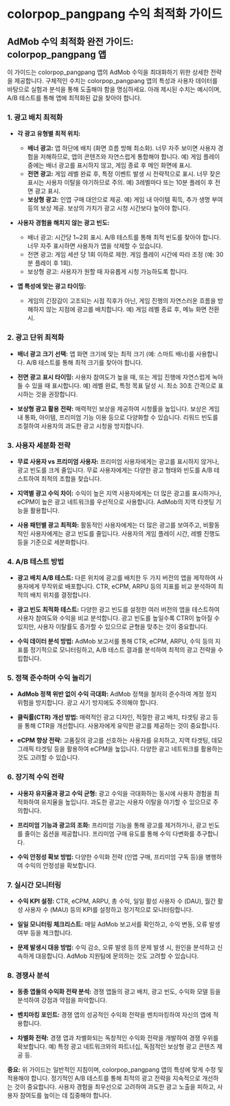 # colorpop_pangpang 수익 최적화 가이드

## AdMob 수익 최적화 완전 가이드: colorpop_pangpang 앱

이 가이드는 colorpop_pangpang 앱의 AdMob 수익을 최대화하기 위한 상세한 전략을 제공합니다.  구체적인 수치는 colorpop_pangpang 앱의 특성과 사용자 데이터를 바탕으로 실험과 분석을 통해 도출해야 함을 명심하세요.  아래 제시된 수치는 예시이며,  A/B 테스트를 통해 앱에 최적화된 값을 찾아야 합니다.

### 1. 광고 배치 최적화

* **각 광고 유형별 최적 위치:**
    * **배너 광고:** 앱 하단에 배치 (화면 흐름 방해 최소화).  너무 자주 보이면 사용자 경험을 저해하므로, 앱의 콘텐츠와 자연스럽게 통합해야 합니다.  예) 게임 플레이 중에는 배너 광고를 표시하지 않고, 게임 종료 후 메인 화면에 표시.
    * **전면 광고:** 게임 레벨 완료 후, 특정 이벤트 발생 시 전략적으로 표시.  너무 잦은 표시는 사용자 이탈을 야기하므로 주의.  예) 3레벨마다 또는 10분 플레이 후 전면 광고 표시.
    * **보상형 광고:**  인앱 구매 대안으로 제공.  예) 게임 내 아이템 획득, 추가 생명 부여 등의 보상 제공.  보상의 가치가 광고 시청 시간보다 높아야 합니다.

* **사용자 경험을 해치지 않는 광고 빈도:**
    * 배너 광고:  시간당 1~2회 표시.  A/B 테스트를 통해 최적 빈도를 찾아야 합니다.  너무 자주 표시하면 사용자가 앱을 삭제할 수 있습니다.
    * 전면 광고:  게임 세션 당 1회 이하로 제한.  게임 플레이 시간에 따라 조정 (예: 30분 플레이 후 1회).
    * 보상형 광고: 사용자가 원할 때 자유롭게 시청 가능하도록 합니다.

* **앱 특성에 맞는 광고 타이밍:**
    * 게임의 긴장감이 고조되는 시점 직후가 아닌,  게임 진행의 자연스러운 흐름을 방해하지 않는 지점에 광고를 배치합니다.  예) 게임 레벨 종료 후, 메뉴 화면 전환 시.


### 2. 광고 단위 최적화

* **배너 광고 크기 선택:**  앱 화면 크기에 맞는 최적 크기 (예: 스마트 배너)를 사용합니다.  A/B 테스트를 통해 최적 크기를 찾아야 합니다.

* **전면 광고 표시 타이밍:**  사용자 참여도가 높을 때,  또는 게임 진행에 자연스럽게 녹아들 수 있을 때 표시합니다. 예) 레벨 완료, 특정 목표 달성 시.  최소 30초 간격으로 표시하는 것을 권장합니다.

* **보상형 광고 활용 전략:**  매력적인 보상을 제공하여 시청률을 높입니다.  보상은 게임 내 통화, 아이템, 프리미엄 기능 이용 등으로 다양화할 수 있습니다.  리워드 빈도를 조절하여 사용자의 과도한 광고 시청을 방지합니다.

### 3. 사용자 세분화 전략

* **무료 사용자 vs 프리미엄 사용자:** 프리미엄 사용자에게는 광고를 표시하지 않거나,  광고 빈도를 크게 줄입니다.  무료 사용자에게는 다양한 광고 형태와 빈도를 A/B 테스트하여 최적의 조합을 찾습니다.

* **지역별 광고 수익 차이:**  수익이 높은 지역 사용자에게는 더 많은 광고를 표시하거나,  eCPM이 높은 광고 네트워크를 우선적으로 사용합니다.  AdMob의 지역 타겟팅 기능을 활용합니다.

* **사용 패턴별 광고 최적화:**  활동적인 사용자에게는 더 많은 광고를 보여주고,  비활동적인 사용자에게는 광고 빈도를 줄입니다.  사용자의 게임 플레이 시간, 레벨 진행도 등을 기준으로 세분화합니다.


### 4. A/B 테스트 방법

* **광고 배치 A/B 테스트:**  다른 위치에 광고를 배치한 두 가지 버전의 앱을 제작하여 사용자에게 무작위로 배포합니다.  CTR, eCPM, ARPU 등의 지표를 비교 분석하여 최적의 배치 위치를 결정합니다.

* **광고 빈도 최적화 테스트:**  다양한 광고 빈도를 설정한 여러 버전의 앱을 테스트하여 사용자 참여도와 수익을 비교 분석합니다.  광고 빈도를 높일수록 CTR이 높아질 수 있지만,  사용자 이탈률도 증가할 수 있으므로 균형을 맞추는 것이 중요합니다.

* **수익 데이터 분석 방법:** AdMob 보고서를 통해  CTR, eCPM, ARPU, 수익 등의 지표를 정기적으로 모니터링하고,  A/B 테스트 결과를 분석하여  최적의 광고 전략을 수립합니다.


### 5. 정책 준수하며 수익 늘리기

* **AdMob 정책 위반 없이 수익 극대화:** AdMob 정책을 철저히 준수하여 계정 정지 위험을 방지합니다.  광고 사기 방지에도 주의해야 합니다.

* **클릭률(CTR) 개선 방법:**  매력적인 광고 디자인,  적절한 광고 배치,  타겟팅 광고 등을 통해 CTR을 개선합니다.  사용자에게 유익한 광고를 제공하는 것이 중요합니다.

* **eCPM 향상 전략:**  고품질의 광고를 선호하는 사용자를 유치하고,  지역 타겟팅,  데모그래픽 타겟팅 등을 활용하여 eCPM을 높입니다.  다양한 광고 네트워크를 활용하는 것도 고려할 수 있습니다.


### 6. 장기적 수익 전략

* **사용자 유지율과 광고 수익 균형:**  광고 수익을 극대화하는 동시에 사용자 경험을 최적화하여 유지율을 높입니다.  과도한 광고는 사용자 이탈을 야기할 수 있으므로 주의합니다.

* **프리미엄 기능과 광고의 조화:**  프리미엄 기능을 통해 광고를 제거하거나,  광고 빈도를 줄이는 옵션을 제공합니다.  프리미엄 구매 유도를 통해 수익 다변화를 추구합니다.

* **수익 안정성 확보 방법:**  다양한 수익화 전략 (인앱 구매, 프리미엄 구독 등)을 병행하여 수익의 안정성을 확보합니다.


### 7. 실시간 모니터링

* **수익 KPI 설정:**  CTR, eCPM, ARPU,  총 수익,  일일 활성 사용자 수 (DAU),  월간 활성 사용자 수 (MAU) 등의 KPI를 설정하고 정기적으로 모니터링합니다.

* **일일 모니터링 체크리스트:**  매일 AdMob 보고서를 확인하고,  수익 변동,  오류 발생 여부 등을 체크합니다.

* **문제 발생시 대응 방법:**  수익 감소,  오류 발생 등의 문제 발생 시,  원인을 분석하고 신속하게 대응합니다.  AdMob 지원팀에 문의하는 것도 고려할 수 있습니다.


### 8. 경쟁사 분석

* **동종 앱들의 수익화 전략 분석:**  경쟁 앱들의 광고 배치,  광고 빈도,  수익화 모델 등을 분석하여  강점과 약점을 파악합니다.

* **벤치마킹 포인트:**  경쟁 앱의 성공적인 수익화 전략을 벤치마킹하여  자신의 앱에 적용합니다.

* **차별화 전략:**  경쟁 앱과 차별화되는 독창적인 수익화 전략을 개발하여  경쟁 우위를 확보합니다.  예) 특정 광고 네트워크와의 파트너십,  독점적인 보상형 광고 콘텐츠 제공 등.


**중요:**  위 가이드는 일반적인 지침이며, colorpop_pangpang 앱의 특성에 맞게 수정 및 적용해야 합니다.  정기적인 A/B 테스트를 통해 최적의 광고 전략을 지속적으로 개선하는 것이 중요합니다.  사용자 경험을 최우선으로 고려하여  과도한 광고 노출을 피하고,  사용자 참여도를 높이는 데 집중해야 합니다.
